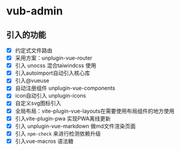 # vub-admin

## 引入的功能

- [X] 约定式文件路由
- [X] 采用方案：unplugin-vue-router
- [X] 引入 unocss 混合taiwindcss 使用
- [X] 引入autoimport自动引入核心库
- [X] 引入@vueuse
- [X] 自动注册组件 unplugin-vue-components
- [X] icon自动引入 unplugin-icons
- [X] 自定义svg图标引入
- [X] 全局布局：vite-plugin-vue-layouts在需要使用布局组件的地方使用
- [X] 引入vite-plugin-pwa 实现PWA离线更新
- [X] 引入 unplugin-vue-markdown  做md文件渲染页面
- [X] 引入 `npm-check` 来进行检测依赖升级
- [X] 引入vue-macros 语法糖
